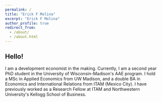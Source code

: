 ```yaml
---
permalink: /
title: "Erick F Molina"
excerpt: "Erick F Molina"
author_profile: true
redirect_from: 
  - /about/
  - /about.html
---
```


## Hello!

I am a development economist in the making. Currently, I am a second year PhD student in the University of Wisconsin-Madison's AAE program. I hold a MSc in Applied Economics from UW Madison, and a double BA in Economics and International Relations from ITAM (Mexico City). I have previously worked as a Research Fellow at ITAM and Northwestern University's Kellogg School of Business.
